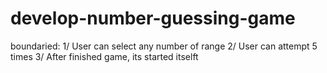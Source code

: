 # develop-number-guessing-game
boundaried:
1/ User can select any number of range
2/ User can attempt 5 times
3/ After finished game, its started itselft
